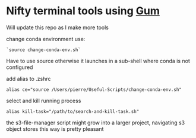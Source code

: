 # Nifty terminal tools using [Gum](https://github.com/charmbracelet/gum)

Will update this repo as I make more tools

change conda environment use:

	`source change-conda-env.sh`

Have to use source otherwise it launches in a sub-shell where conda is not configured 

add alias to .zshrc

`alias ce="source /Users/pierre/Useful-Scripts/change-conda-env.sh"`

select and kill running process

`alias kill-task="/path/to/search-and-kill-task.sh"`

the s3-file-manager script might grow into a larger project, navigating s3 object stores this way is pretty pleasant
